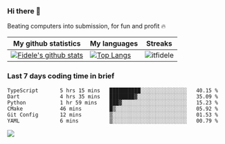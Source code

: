### Hi there 👋
<p>Beating computers into submission, for fun and profit 🔥</p>

|My github statistics|My languages|Streaks|
|-|-|-|
|[![Fidele's github stats](https://github-readme-stats.vercel.app/api?username=itfidele&count_private=true&show_icons=true&theme=dark&hide_title=true)](https://github.com/itfidele)|[![Top Langs](https://github-readme-stats.vercel.app/api/top-langs/?username=itfidele&show_icons=true&langs_count=10&theme=dark&layout=compact&hide_title=true)](https://github.com/itfidele)|![itfidele](https://github-readme-streak-stats.herokuapp.com/?user=itfidele&theme=dark)

### Last 7 days coding time in brief
<!--START_SECTION:waka-->

```text
TypeScript       5 hrs 15 mins   ██████████░░░░░░░░░░░░░░░   40.15 %
Dart             4 hrs 35 mins   ████████▓░░░░░░░░░░░░░░░░   35.09 %
Python           1 hr 59 mins    ███▓░░░░░░░░░░░░░░░░░░░░░   15.23 %
CMake            46 mins         █▒░░░░░░░░░░░░░░░░░░░░░░░   05.92 %
Git Config       12 mins         ▒░░░░░░░░░░░░░░░░░░░░░░░░   01.53 %
YAML             6 mins          ▒░░░░░░░░░░░░░░░░░░░░░░░░   00.79 %
```

<!--END_SECTION:waka-->

![](https://komarev.com/ghpvc/?username=itfidele)
